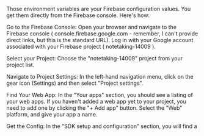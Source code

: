 Those environment variables are your Firebase configuration values. You get them directly from the Firebase console. Here's how:

Go to the Firebase Console: Open your browser and navigate to the Firebase console ( console.firebase.google.com  - remember, I can't provide direct links, but this is the standard URL). Log in with your Google account associated with your Firebase project ( notetaking-14009 ).

Select your Project: Choose the "notetaking-14009" project from your project list.

Navigate to Project Settings: In the left-hand navigation menu, click on the gear icon (Settings) and then select "Project settings".

Find Your Web App: In the "Your apps" section, you should see a listing of your web apps. If you haven't added a web app yet to your project, you need to add one by clicking the "+ Add app" button. Select the "Web" platform, and give your app a name.

Get the Config: In the "SDK setup and configuration" section, you will find a <script> tag that includes your Firebase configuration. Look for the firebaseConfig object within that <script> You should see something like this:

```nodejs
// Your web app's Firebase configuration
const firebaseConfig = {
  apiKey: "YOUR_API_KEY",
  authDomain: "YOUR_PROJECT_ID.firebaseapp.com",
  projectId: "YOUR_PROJECT_ID",
  storageBucket: "YOUR_PROJECT_ID.appspot.com",
  messagingSenderId: "YOUR_MESSAGING_SENDER_ID",
  appId: "YOUR_APP_ID",
  measurementId: "YOUR_MEASUREMENT_ID" // This may or may not be present
};
```
Important Note: Because you're not using Google Analytics, the measurementId will likely be absent or empty.

Copy the Values: Carefully copy the values associated with apiKey , authDomain , projectId , storageBucket , messagingSenderId , and appId . Do not copy the entire firebaseConfig object; instead, copy the individual values.

Populate .env.local : Paste the values into your .env.local file, matching them to the correct environment variables:
```
NEXT_PUBLIC_FIREBASE_API_KEY=YOUR_API_KEY
NEXT_PUBLIC_FIREBASE_AUTH_DOMAIN=YOUR_PROJECT_ID.firebaseapp.com
NEXT_PUBLIC_FIREBASE_PROJECT_ID=YOUR_PROJECT_ID
NEXT_PUBLIC_FIREBASE_STORAGE_BUCKET=YOUR_PROJECT_ID.appspot.com
NEXT_PUBLIC_FIREBASE_MESSAGING_SENDER_ID=YOUR_MESSAGING_SENDER_ID
NEXT_PUBLIC_FIREBASE_APP_ID=YOUR_APP_ID
```
Remember to replace the YOUR_ placeholders with the actual values you copied from the Firebase console.

*Security Considerations:*

NEXT_PUBLIC_ Prefix: Notice the NEXT_PUBLIC_ prefix on your environment variables. This makes these variables accessible in the client-side JavaScript code of your Next.js application. Never store sensitive information (like API keys, database passwords, etc.) that should be kept server-side in client-side environment variables.

Server-Side Functions (For Sensitive Data): For any sensitive data (which is almost always the case with API keys), you should generally avoid putting them directly in your frontend code. Consider using Cloud Functions for Firebase to handle any server-side interactions that require these keys, keeping them out of the client's reach entirely.

After setting these environment variables, restart your Next.js development server to ensure the changes are picked up. Remember to keep your .env.local file out of version control (add it to your .gitignore ).
